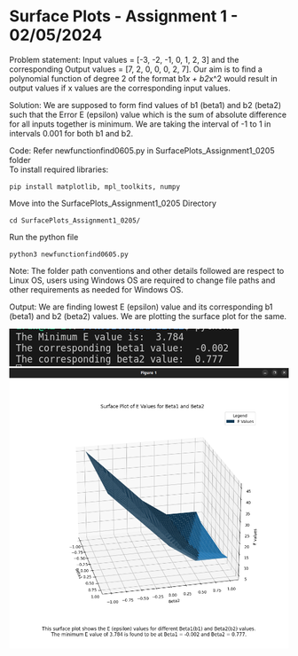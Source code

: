 # Surface Plots - Assignment 1 - 02/05/2024
Problem statement: Input values = [-3, -2, -1, 0, 1, 2, 3] and the corresponding Output values = [7, 2, 0, 0, 0, 2, 7]. Our aim is to find a polynomial function of degree 2 of the format b1*x + b2*x^2 would result in output values if x values are the corresponding input values.<br>

Solution: We are supposed to form find values of b1 (beta1) and b2 (beta2) such that the Error E (epsilon) value which is the sum of absolute difference for all inputs together is minimum. We are taking the interval of -1 to 1 in intervals 0.001 for both b1 and b2.<br>

Code: Refer newfunctionfind0605.py in SurfacePlots_Assignment1_0205 folder <br>
To install required libraries:
```
pip install matplotlib, mpl_toolkits, numpy
```
Move into the SurfacePlots_Assignment1_0205 Directory
```
cd SurfacePlots_Assignment1_0205/
```
Run the python file
```
python3 newfunctionfind0605.py
```
Note: The folder path conventions and other details followed are respect to Linux OS, users using Windows OS are required to change file paths and other requirements as needed for Windows OS. <br>

Output: We are finding lowest E (epsilon) value and its corresponding b1 (beta1) and b2 (beta2) values. We are plotting the surface plot for the same.<br>

![minmax b1 b2 values](<../Pictures/assign1output.png>) <br>
![surface plot output](<../Pictures/surfaceplot.png>)

